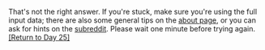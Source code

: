 That's not the right answer.  If you're stuck, make sure you're using the full input data; there are also some general tips on the <a href="/2022/about">about page</a>, or you can ask for hints on the <a href="https://www.reddit.com/r/adventofcode/" target="_blank">subreddit</a>.  Please wait one minute before trying again. <a href="/2022/day/25">[Return to Day 25]</a>



